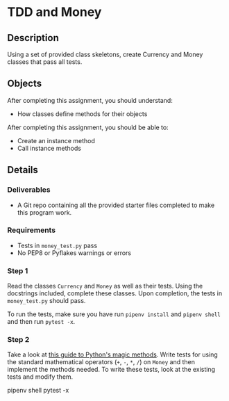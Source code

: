 # TDD and Money

## Description

Using a set of provided class skeletons, create Currency and Money classes that pass all tests.

## Objects

After completing this assignment, you should understand:

- How classes define methods for their objects

After completing this assignment, you should be able to:

- Create an instance method
- Call instance methods

## Details

### Deliverables

- A Git repo containing all the provided starter files completed to make this program work.

### Requirements

- Tests in `money_test.py` pass
- No PEP8 or Pyflakes warnings or errors

### Step 1

Read the classes `Currency` and `Money` as well as their tests. Using the docstrings included, complete these classes. Upon completion, the tests in `money_test.py` should pass.

To run the tests, make sure you have run `pipenv install` and `pipenv shell` and then run `pytest -x`.

### Step 2

Take a look at [this guide to Python's magic methods](https://rszalski.github.io/magicmethods/). Write tests for using the standard mathematical operators (`+`, `-`, `*`, `/`) on `Money` and then implement the methods needed. To write these tests, look at the existing tests and modify them.


pipenv shell 
pytest -x

